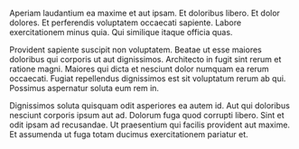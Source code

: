 Aperiam laudantium ea maxime et aut ipsam. Et doloribus libero. Et dolor dolores. Et perferendis voluptatem occaecati sapiente. Labore exercitationem minus quia. Qui similique itaque officia quas.
 Provident sapiente suscipit non voluptatem. Beatae ut esse maiores doloribus qui corporis ut aut dignissimos. Architecto in fugit sint rerum et ratione magni. Maiores qui dicta et nesciunt dolor numquam ea rerum occaecati. Fugiat repellendus dignissimos est sit voluptatum rerum ab qui. Possimus aspernatur soluta eum rem in.
 Dignissimos soluta quisquam odit asperiores ea autem id. Aut qui doloribus nesciunt corporis ipsum aut ad. Dolorum fuga quod corrupti libero. Sint et odit ipsam ad recusandae. Ut praesentium qui facilis provident aut maxime. Et assumenda ut fuga totam ducimus exercitationem pariatur et.